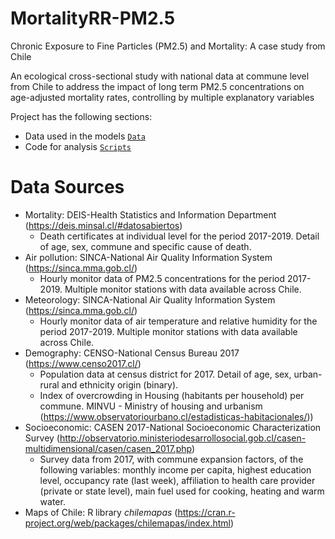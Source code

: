 # MortalityRR-PM2.5
Chronic Exposure to Fine Particles (PM2.5) and Mortality: A case study from Chile

An ecological cross-sectional study with national data at commune level from Chile to address the impact of long term PM2.5 concentrations on age-adjusted mortality rates, controlling by multiple explanatory variables

Project has the following sections:
* Data used in the models [`Data`](https://github.com/pmbusch/MortalityRR-PM2.5/tree/master/Data)
* Code for analysis [`Scripts`](https://github.com/pmbusch/MortalityRR-PM2.5/tree/master/Scripts)

# Data Sources
* Mortality: DEIS-Health Statistics and Information Department (https://deis.minsal.cl/#datosabiertos)
	* Death certificates at individual level for the period 2017-2019. Detail of age, sex, commune and specific cause of death.
* Air pollution: SINCA-National Air Quality Information System (https://sinca.mma.gob.cl/)
	* Hourly monitor data of PM2.5 concentrations for the period 2017-2019. Multiple monitor stations with data available across Chile.
* Meteorology: SINCA-National Air Quality Information System (https://sinca.mma.gob.cl/)
	* Hourly monitor data of air temperature and relative humidity for the period 2017-2019. Multiple monitor stations with data available across Chile.
* Demography: CENSO-National Census Bureau 2017 (https://www.censo2017.cl/)
	* Population data at census district for 2017. Detail of age, sex, urban-rural and ethnicity origin (binary).
	* Index of overcrowding in Housing (habitants per household) per commune. MINVU - Ministry of housing and urbanism (https://www.observatoriourbano.cl/estadisticas-habitacionales/))
* Socioeconomic: CASEN 2017-National Socioeconomic Characterization Survey (http://observatorio.ministeriodesarrollosocial.gob.cl/casen-multidimensional/casen/casen_2017.php)
	* Survey data from 2017, with commune expansion factors, of the following variables: monthly income per capita, highest education level, occupancy rate (last week), affiliation to health care provider (private or state level), main fuel used for cooking, heating and warm water.
* Maps of Chile: R library *chilemapas* (https://cran.r-project.org/web/packages/chilemapas/index.html)
